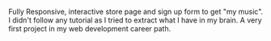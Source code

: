 
Fully Responsive, interactive store page and sign up form to get "my music". I didn't follow any tutorial as I tried to extract what I have in my brain. A very first project in my web development career path.
